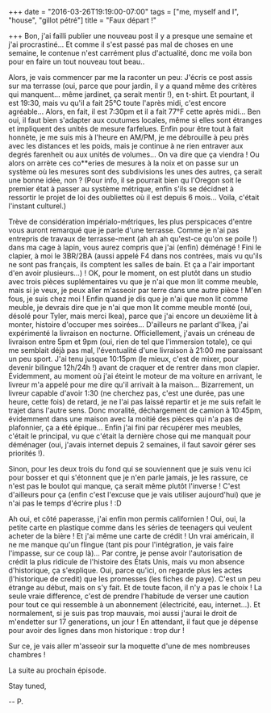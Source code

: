 +++
date = "2016-03-26T19:19:00-07:00"
tags = ["me, myself and I", "house", "gillot pétré"]
title = "Faux départ !"

+++
Bon, j'ai failli publier une nouveau post il y a presque une semaine et j'ai procrastiné... Et comme il s'est passé pas mal de choses en une semaine, le contenue n'est carrément plus d'actualité, donc me voila bon pour en faire un tout nouveau tout beau..

Alors, je vais commencer par me la raconter un peu: J'écris ce post assis sur ma terrasse (oui, parce que pour jardin, il y a quand même des critères qui manquent... même jardinet, ça serait mentir !), en t-shirt. Et pourtant, il est 19:30, mais vu qu'il a fait 25°C toute l'après midi, c'est encore agréable...
Alors, en fait, il est 7:30pm et il a fait 77°F cette après midi... Ben oui, il faut bien s'adapter aux coutumes locales, même si elles sont étranges et impliquent des unités de mesure farfelues. Enfin pour être tout à fait honnète, je me suis mis à l'heure en AM/PM, je me débrouille à peu près avec les distances et les poids, mais je continue à ne rien entraver aux degrés farenheit ou aux unités de volumes... On va dire que ça viendra ! Ou alors on arrète ces co**eries de mesures à la noix et on passe sur un système où les mesures sont des subdivisions les unes des autres, ça serait une bonne idée, non ? (Pour info, il se pourrait bien qu l'Oregon soit le premier état à passer au système métrique, enfin s'ils se décidnet à ressortir le projet de loi des oubliettes où il est depuis 6 mois... Voila, c'était l'instant culturel.)

Trève de considération impérialo-métriques, les plus perspicaces d'entre vous auront remarqué que je parle d'une terrasse. Comme je n'ai pas entrepris de travaux de terrasse-ment (ah ah ah qu'est-ce qu'on se poile !) dans ma cage à lapin, vous aurez compris que j'ai (enfin) déménagé ! Fini le clapier, à moi le 3BR/2BA (aussi appelé F4 dans nos contrées, mais vu qu'ils ne sont pas français, ils comptent les salles de bain. Et ça a l'air important d'en avoir plusieurs...) !
OK, pour le moment, on est plutôt dans un studio avec trois pièces suplémentaires vu que je n'ai que mon lit comme meuble, mais si je veux, je peux aller m'asseoir par terre dans une autre pièce ! M'en fous, je suis chez moi !
Enfin quand je dis que je n'ai que mon lit comme meuble, je devrais dire que je n'ai que mon lit comme meuble monté (oui, désolé pour Tyler, mais merci Ikea), parce que j'ai encore un deuxième lit à monter, histoire d'occuper mes soirées...
D'ailleurs ne parlant d'Ikea, j'ai expérimenté la livraison en nocturne. Officiellement, j'avais un créneau de livraison entre 5pm et 9pm (oui, rien de tel que l'immersion totale), ce qui me semblait déjà pas mal, l'éventualité d'une livraison à 21:00 me paraissant un peu sport. J'ai tenu jusque 10:15pm (le mieux, c'est de mixer, pour devenir bilingue 12h/24h !) avant de craquer et de rentrer dans mon clapier. Évidemment, au moment où j'ai éteint le moteur de ma voiture en arrivant, le livreur m'a appelé pour me dire qu'il arrivait à la maison... Bizarrement, un livreur capable d'avoir 1:30 (ne cherchez pas, c'est une durée, pas une heure, cette fois) de retard, je ne l'ai pas laissé repartir et je me suis refait le trajet dans l'autre sens. Donc moralité, déchargement de camion à 10:45pm, évidemment dans une maison avec la moitié des pièces qui n'a pas de plafonnier, ça a été épique... Enfin j'ai fini par récupérer mes meubles, c'était le principal, vu que c'était la dernière chose qui me manquait pour déménager (oui, j'avais internet depuis 2 semaines, il faut savoir gérer ses priorités !).

Sinon, pour les deux trois du fond qui se souviennent que je suis venu ici pour bosser et qui s'étonnent que je n'en parle jamais, je les rassure, ce n'est pas le boulot qui manque, ça serait même plutôt l'inverse ! C'est d'ailleurs pour ça (enfin c'est l'excuse que je vais utiliser aujourd'hui) que je n'ai pas le temps d'écrire plus ! :D

Ah oui, et côté paperasse, j'ai enfin mon permis californien ! Oui, oui, la petite carte en plastique comme dans les séries de teenagers qui veulent acheter de la bière ! Et j'ai même une carte de crédit ! Un vrai américain, il ne me manque qu'un flingue (tant pis pour l'intégration, je vais faire l'impasse, sur ce coup là)... Par contre, je pense avoir l'autorisation de crédit la plus ridicule de l'histoire des États Unis, mais vu mon absence d'historique, ça s'explique. Oui, parce qu'ici, on regarde plus les actes (l'historique de credit) que les promesses (les fiches de paye). C'est un peu étrange au début, mais on s'y fait. Et de toute facon, il n'y a pas le choix ! La seule vraie difference, c'est de prendre l'habitude de verser une caution pour tout ce qui ressemble à un abonnement (électricité, eau, internet...). Et normalement, si je suis pas trop mauvais, moi aussi j'aurai le droit de m'endetter sur 17 generations, un jour ! En attendant, il faut que je dépense pour avoir des lignes dans mon historique : trop dur !

Sur ce, je vais aller m'asseoir sur la moquette d'une de mes nombreuses chambres !

La suite au prochain épisode.

Stay tuned,

--
P.

